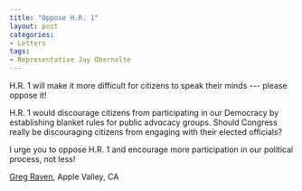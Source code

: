 ```yaml
---
title: "Oppose H.R. 1"
layout: post
categories:
- Letters
tags:
- Representative Jay Obernolte
---
```


H.R. 1 will make it more difficult for citizens to speak their minds --- please oppose it!

H.R. 1 would discourage citizens from participating in our Democracy by establishing blanket rules for public advocacy groups. Should Congress really be discouraging citizens from engaging with their elected officials?

I urge you to oppose H.R. 1 and encourage more participation in our political process, not less!

[Greg Raven](https://www.gregraven.org/), Apple Valley, CA